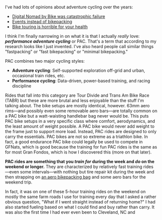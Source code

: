 I've had lots of opinions about adventure cycling over the years:

- [Digital Nomad by Bike was catastrophic failure](Digital%20Nomad%20by%20Bike%20was%20catastrophic%20failure.md)
- [Events instead of bikepacking](Events%20instead%20of%20bikepacking.md)
- [Bike touring is horrible for your health](Bike%20touring%20is%20horrible%20for%20your%20health.md)

I think I'm finally narrowing in on what it is that I actually *really* love: ***performance adventure cycling*** or PAC. That's a term that according to my research looks like I just invented.  I've also heard people call similar things "fastpacking" or "fast bikepacking" or "minimal bikepacking."

PAC combines two major cycling styles:

- **Adventure cycling**: Self-supported exploration off-grid and urban, occasional train rides, etc.
- **Performance cycling**: Data-driven, power-based training, and racing discipline

Rides that fall into this category are Tour Divide and Trans Am Bike Race (TABR) but these are more brutal and less enjoyable than the stuff I'm talking about. The bike setups are mostly identical, however. 63mm aero rims—and possibly even some removable aero bars—are totally common on a PAC bike but a watt-waisting handlebar bag never would be. This puts PAC bike setups in a very specific class where comfort, aerodynamics, and the least amount of weight possible. A PAC bike would never add weight to the frame just to support more load. Instead, PAC rides are designed to only carry the essentials. PAC bikes are not so extreme as a triathlon bike. In fact, a good endurance PAC bike could legally be used to compete in GFNats, which is good because the training for fun PAC rides is the same as for most Gran Fondos, which is how I discovered this (more on that later).

**PAC rides are something that you *train for* during the week and *do* on the weekend or longer.**  They are characterized by relatively fast training rides—even some intervals—with nothing but tire repair kit during the week and then strapping on [an aero bikepacking bag](Best%20performance%20adventure%20cycling%20pack.md) and some aero bars for the weekend trip.

In fact, it was on one of these 5-hour training rides on the weekend on mostly the same farm roads I use for training every day that I asked a rather obvious question, "What if I went straight instead of returning home?" I had also started fueling based on what I could find and buy rather than carry. It was also the first time I had ever even been to Cleveland, NC and 

